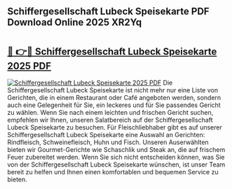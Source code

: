 ## Schiffergesellschaft Lubeck Speisekarte PDF Download Online 2025 XR2Yq

# <h2><a href="http://gc6ulq.nevu.top/?p=Schiffergesellschaft+Lubeck+Speisekarte">🔗 👉🔴 Schiffergesellschaft Lubeck Speisekarte 2025 PDF</a></h2>

[![Schiffergesellschaft Lubeck Speisekarte 2025 PDF](https://i.imgur.com/dBaPXMq.png)](http://gc6ulq.nevu.top/?p=Schiffergesellschaft+Lubeck+Speisekarte)
Die Schiffergesellschaft Lubeck Speisekarte ist nicht mehr nur eine Liste von Gerichten, die in einem Restaurant oder Café angeboten werden, sondern auch eine Gelegenheit für Sie, ein leckeres und für Sie passendes Gericht zu wählen. Wenn Sie nach einem leichten und frischen Gericht suchen, empfehlen wir Ihnen, unseren Salatbereich auf der Schiffergesellschaft Lubeck Speisekarte zu besuchen. Für Fleischliebhaber gibt es auf unserer Schiffergesellschaft Lubeck Speisekarte eine Auswahl an Gerichten: Rindfleisch, Schweinefleisch, Huhn und Fisch. Unseren Auserwählten bieten wir Gourmet-Gerichte wie Schaschlik und Steak an, die auf frischem Feuer zubereitet werden. Wenn Sie sich nicht entscheiden können, was Sie von der Schiffergesellschaft Lubeck Speisekarte wünschen, ist unser Team bereit zu helfen und Ihnen einen komfortablen und bequemen Service zu bieten.
